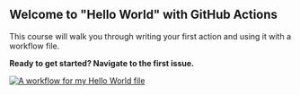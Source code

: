 ## Welcome to "Hello World" with GitHub Actions

This course will walk you through writing your first action and using it with a workflow file. 

**Ready to get started? Navigate to the first issue.**

[![A workflow for my Hello World file](https://github.com/y0geshchaudhary/hello-github-actions/actions/workflows/main.yml/badge.svg?branch=main)](https://github.com/y0geshchaudhary/hello-github-actions/actions/workflows/main.yml)
